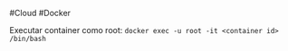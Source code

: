 #Cloud #Docker 

Executar container como root: 
`docker exec -u root -it <container id> /bin/bash`

